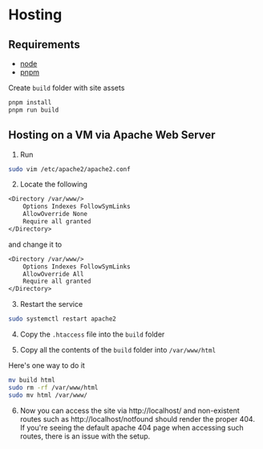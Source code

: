 # Hosting

## Requirements

- [node](https://nodejs.org/en)
- [pnpm](https://pnpm.io/)

Create `build` folder with site assets

```bash
pnpm install
pnpm run build
```

## Hosting on a VM via Apache Web Server

1. Run

```bash
sudo vim /etc/apache2/apache2.conf
```

2. Locate the following

```txt
<Directory /var/www/>
	Options Indexes FollowSymLinks
	AllowOverride None
	Require all granted
</Directory>
```

and change it to

```txt
<Directory /var/www/>
	Options Indexes FollowSymLinks
	AllowOverride All
	Require all granted
</Directory>
```

3. Restart the service

```bash
sudo systemctl restart apache2
```

4. Copy the `.htaccess` file into the `build` folder

5. Copy all the contents of the `build` folder into `/var/www/html`

Here's one way to do it

```bash
mv build html
sudo rm -rf /var/www/html
sudo mv html /var/www/
```

6. Now you can access the site via http://localhost/ and non-existent routes such as http://localhost/notfound should render the proper 404. If you're seeing the default apache 404 page when accessing such routes, there is an issue with the setup.
